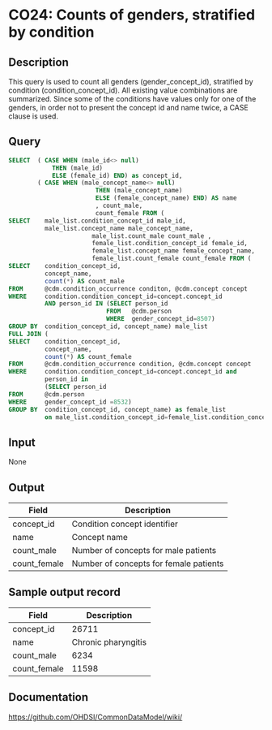 <!---
Group:condition occurrence
Name:CO24 Counts of genders, stratified by condition
Author:Patrick Ryan
CDM Version: 5.0
-->

# CO24: Counts of genders, stratified by condition

## Description
This query is used to count all genders (gender_concept_id), stratified by condition (condition_concept_id). All existing value combinations are summarized. Since some of the conditions have values only for one of the genders, in order not to present the concept id and name twice, a CASE clause is used.

## Query
```sql
SELECT  ( CASE WHEN (male_id<> null)
            THEN (male_id)
            ELSE (female_id) END) as concept_id,
        ( CASE WHEN (male_concept_name<> null)
                        THEN (male_concept_name)
                        ELSE (female_concept_name) END) AS name
                        , count_male,
                        count_female FROM (
SELECT    male_list.condition_concept_id male_id,
          male_list.concept_name male_concept_name,
                       male_list.count_male count_male ,
                       female_list.condition_concept_id female_id,
                       female_list.concept_name female_concept_name,
                       female_list.count_female count_female FROM (
SELECT    condition_concept_id,
          concept_name,
          count(*) AS count_male
FROM      @cdm.condition_occurrence conditon, @cdm.concept concept
WHERE     condition.condition_concept_id=concept.concept_id
          AND person_id IN (SELECT person_id
                           FROM   @cdm.person
                           WHERE  gender_concept_id=8507)
GROUP BY  condition_concept_id, concept_name) male_list
FULL JOIN (
SELECT    condition_concept_id,
          concept_name,
          count(*) AS count_female
FROM      @cdm.condition_occurrence condition, @cdm.concept concept
WHERE     condition.condition_concept_id=concept.concept_id and
          person_id in
          (SELECT person_id
FROM      @cdm.person
WHERE     gender_concept_id =8532)
GROUP BY  condition_concept_id, concept_name) as female_list
          on male_list.condition_concept_id=female_list.condition_concept_id)
```

## Input

None

## Output

| Field |  Description |
| --- | --- |
| concept_id | Condition concept identifier |
| name | Concept name |
| count_male | Number of concepts for male patients |
| count_female | Number of concepts for female patients |

## Sample output record

|  Field |  Description |
| --- | --- |
| concept_id |  26711 |
| name |  Chronic pharyngitis |
| count_male |  6234 |
|  count_female |  11598 |


## Documentation
https://github.com/OHDSI/CommonDataModel/wiki/
